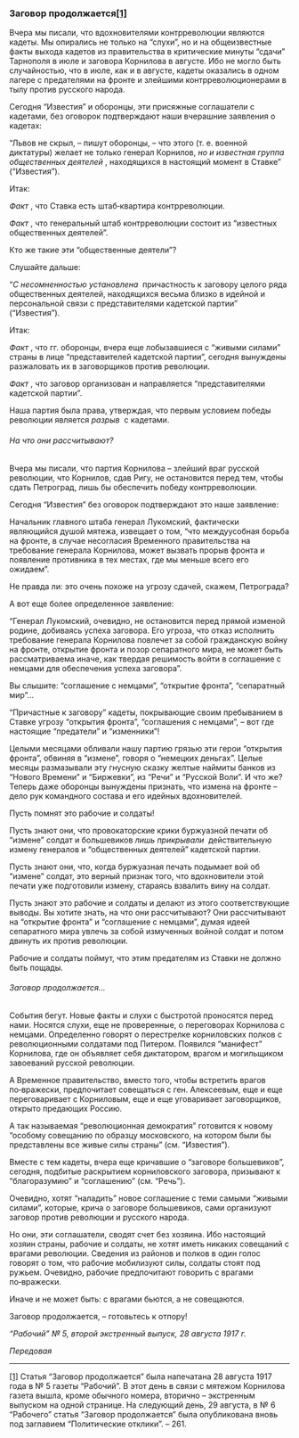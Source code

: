 ### Заговор продолжается[**[1]**](#_ftn1)

Вчера мы писали, что вдохновителями контрреволюции являются кадеты. Мы опирались не только на “слухи”, но и на общеизвестные факты выхода кадетов из правительства в критические минуты “сдачи” Тарнополя в июле и заговора Корнилова в августе. Ибо не могло быть случайностью, что в июле, как и в августе, кадеты оказались в одном лагере с предателями на фронте и злейшими контрреволюционерами в тылу против русского народа.

Сегодня “Известия” и оборонцы, эти присяжные соглашатели с кадетами, без оговорок подтверждают наши вчерашние заявления о кадетах:

“Львов не скрыл, – пишут оборонцы, – что этого (т. е. военной диктатуры) желает не только генерал Корнилов, _но и известная группа общественных деятелей_ , находящихся в настоящий момент в Ставке” (“Известия”).

Итак:

_Факт_ , что Ставка есть штаб‑квартира контрреволюции.

_Факт_ , что генеральный штаб контрреволюции состоит из “известных общественных деятелей”.

Кто же такие эти “общественные деятели”?

Слушайте дальше:

“_С несомненностью установлена_  причастность к заговору целого ряда общественных деятелей, находящихся весьма близко в идейной и персональной связи с представителями кадетской партии” (“Известия”).

Итак:

_Факт_ , что гг. оборонцы, вчера еще лобызавшиеся с “живыми силами” страны в лице “представителей кадетской партии”, сегодня вынуждены разжаловать их в заговорщиков против революции.

_Факт_ , что заговор организован и направляется “представителями кадетской партии”.

Наша партия была права, утверждая, что первым условием победы революции является _разрыв_  с кадетами.

###### На что они рассчитывают?

Вчера мы писали, что партия Корнилова – злейший враг русской революции, что Корнилов, сдав Ригу, не остановится перед тем, чтобы сдать Петроград, лишь бы обеспечить победу контрреволюции.

Сегодня “Известия” без оговорок подтверждают это наше заявление:

Начальник главного штаба генерал Лукомский, фактически являющийся душой мятежа, извещает о том, “что междуусобная борьба на фронте, в случае несогласия Временного правительства на требование генерала Корнилова, может вызвать прорыв фронта и появление противника в тех местах, где мы меньше всего его ожидаем”.

Не правда ли: это очень похоже на угрозу сдачей, скажем, Петрограда?

А вот еще более определенное заявление:

“Генерал Лукомский, очевидно, не остановится перед прямой изменой родине, добиваясь успеха заговора. Его угроза, что отказ исполнить требование генерала Корнилова повлечет за собой гражданскую войну на фронте, открытие фронта и позор сепаратного мира, не может быть рассматриваема иначе, как твердая решимость войти в соглашение с немцами для обеспечения успеха заговора”.

Вы слышите: “соглашение с немцами”, “открытие фронта”, “сепаратный мир”…

“Причастные к заговору” кадеты, покрывающие своим пребыванием в Ставке угрозу “открытия фронта”, “соглашения с немцами”, – вот где настоящие “предатели” и “изменники”!

Целыми месяцами обливали нашу партию грязью эти герои “открытия фронта”, обвиняя в “измене”, говоря о “немецких деньгах”. Целые месяцы размазывали эту гнусную сказку желтые наймиты банков из “Нового Времени” и “Биржевки”, из “Речи” и “Русской Воли”. И что же? Теперь даже оборонцы вынуждены признать, что измена на фронте – дело рук командного состава и его идейных вдохновителей.

Пусть помнят это рабочие и солдаты!

Пусть знают они, что провокаторские крики буржуазной печати об “измене” солдат и большевиков _лишь прикрывали_  действительную измену генералов и “общественных деятелей” кадетской партии.

Пусть знают они, что, когда буржуазная печать подымает вой об “измене” солдат, это верный признак того, что вдохновители этой печати уже подготовили измену, стараясь взвалить вину на солдат.

Пусть знают это рабочие и солдаты и делают из этого соответствующие выводы. Вы хотите знать, на что они рассчитывают? Они рассчитывают на “открытие фронта” и “соглашение с немцами”, думая идеей сепаратного мира увлечь за собой измученных войной солдат и потом двинуть их против революции.

Рабочие и солдаты поймут, что этим предателям из Ставки не должно быть пощады.

###### Заговор продолжается…

События бегут. Новые факты и слухи с быстротой проносятся перед нами. Носятся слухи, еще не проверенные, о переговорах Корнилова с немцами. Определенно говорят о перестрелке корниловских полков с революционными солдатами под Питером. Появился “манифест” Корнилова, где он объявляет себя диктатором, врагом и могильщиком завоеваний русской революции.

А Временное правительство, вместо того, чтобы встретить врагов по‑вражески, предпочитает совещаться с ген. Алексеевым, еще и еще переговаривает с Корниловым, еще и еще уговаривает заговорщиков, открыто предающих Россию.

А так называемая “революционная демократия” готовится к новому “особому совещанию по образцу московского, на котором были бы представлены все живые силы страны” (см. “Известия”).

Вместе с тем кадеты, вчера еще кричавшие о “заговоре большевиков”, сегодня, подбитые раскрытием корниловского заговора, призывают к “благоразумию” и “соглашению” (см. “Речь”).

Очевидно, хотят “наладить” новое соглашение с теми самыми “живыми силами”, которые, крича о заговоре большевиков, сами организуют заговор против революции и русского народа.

Но они, эти соглашатели, сводят счет без хозяина. Ибо настоящий хозяин страны, рабочие и солдаты, не хотят иметь никаких совещаний с врагами революции. Сведения из районов и полков в один голос говорят о том, что рабочие мобилизуют силы, солдаты стоят под ружьем. Очевидно, рабочие предпочитают говорить с врагами по‑вражески.

Иначе и не может быть: с врагами бьются, а не совещаются.

Заговор продолжается, – готовьтесь к отпору!

_“Рабочий” №_ _5, второй экстренный выпуск, 28 августа 1917_ _г._

_Передовая_

  

---

[[1]](#_ftnref1) Статья “Заговор продолжается” была напечатана 28 августа 1917 года в № 5 газеты “Рабочий”. В этот день в связи с мятежом Корнилова газета вышла, кроме обычного номера, вторично – экстренным выпуском на одной странице. На следующий день, 29 августа, в № 6 “Рабочего” статья “Заговор продолжается” была опубликована вновь под заглавием “Политические отклики”. – 261.